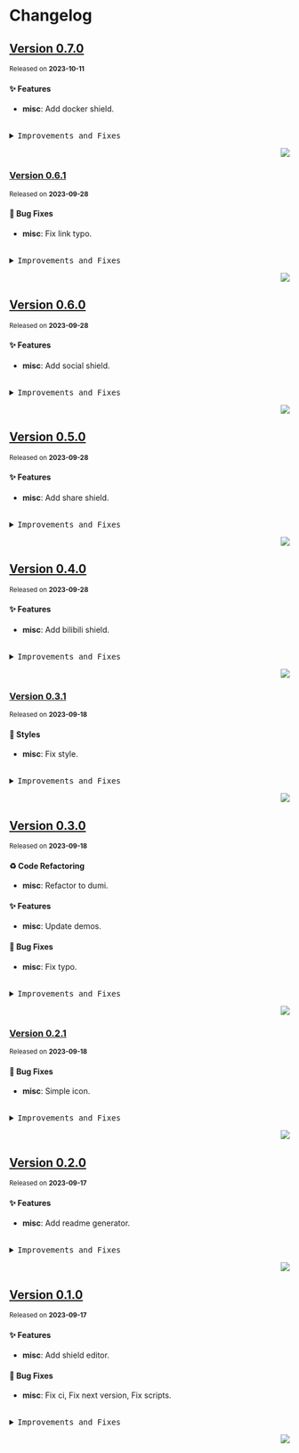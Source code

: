 <a name="readme-top"></a>

# Changelog

## [Version 0.7.0](https://github.com/lobehub/lobe-readme-wizard/compare/v0.6.1...v0.7.0)

<sup>Released on **2023-10-11**</sup>

#### ✨ Features

- **misc**: Add docker shield.

<br/>

<details>
<summary><kbd>Improvements and Fixes</kbd></summary>

#### What's improved

- **misc**: Add docker shield ([c098ab0](https://github.com/lobehub/lobe-readme-wizard/commit/c098ab0))

</details>

<div align="right">

[![](https://img.shields.io/badge/-BACK_TO_TOP-151515?style=flat-square)](#readme-top)

</div>

### [Version 0.6.1](https://github.com/lobehub/lobe-readme-wizard/compare/v0.6.0...v0.6.1)

<sup>Released on **2023-09-28**</sup>

#### 🐛 Bug Fixes

- **misc**: Fix link typo.

<br/>

<details>
<summary><kbd>Improvements and Fixes</kbd></summary>

#### What's fixed

- **misc**: Fix link typo ([355598a](https://github.com/lobehub/lobe-readme-wizard/commit/355598a))

</details>

<div align="right">

[![](https://img.shields.io/badge/-BACK_TO_TOP-151515?style=flat-square)](#readme-top)

</div>

## [Version 0.6.0](https://github.com/lobehub/lobe-readme-wizard/compare/v0.5.0...v0.6.0)

<sup>Released on **2023-09-28**</sup>

#### ✨ Features

- **misc**: Add social shield.

<br/>

<details>
<summary><kbd>Improvements and Fixes</kbd></summary>

#### What's improved

- **misc**: Add social shield ([a359e24](https://github.com/lobehub/lobe-readme-wizard/commit/a359e24))

</details>

<div align="right">

[![](https://img.shields.io/badge/-BACK_TO_TOP-151515?style=flat-square)](#readme-top)

</div>

## [Version 0.5.0](https://github.com/lobehub/lobe-readme-wizard/compare/v0.4.0...v0.5.0)

<sup>Released on **2023-09-28**</sup>

#### ✨ Features

- **misc**: Add share shield.

<br/>

<details>
<summary><kbd>Improvements and Fixes</kbd></summary>

#### What's improved

- **misc**: Add share shield ([2deb3ad](https://github.com/lobehub/lobe-readme-wizard/commit/2deb3ad))

</details>

<div align="right">

[![](https://img.shields.io/badge/-BACK_TO_TOP-151515?style=flat-square)](#readme-top)

</div>

## [Version 0.4.0](https://github.com/lobehub/lobe-readme-wizard/compare/v0.3.1...v0.4.0)

<sup>Released on **2023-09-28**</sup>

#### ✨ Features

- **misc**: Add bilibili shield.

<br/>

<details>
<summary><kbd>Improvements and Fixes</kbd></summary>

#### What's improved

- **misc**: Add bilibili shield ([ab1b9da](https://github.com/lobehub/lobe-readme-wizard/commit/ab1b9da))

</details>

<div align="right">

[![](https://img.shields.io/badge/-BACK_TO_TOP-151515?style=flat-square)](#readme-top)

</div>

### [Version 0.3.1](https://github.com/lobehub/lobe-readme-wizard/compare/v0.3.0...v0.3.1)

<sup>Released on **2023-09-18**</sup>

#### 💄 Styles

- **misc**: Fix style.

<br/>

<details>
<summary><kbd>Improvements and Fixes</kbd></summary>

#### Styles

- **misc**: Fix style ([949c7f1](https://github.com/lobehub/lobe-readme-wizard/commit/949c7f1))

</details>

<div align="right">

[![](https://img.shields.io/badge/-BACK_TO_TOP-151515?style=flat-square)](#readme-top)

</div>

## [Version 0.3.0](https://github.com/lobehub/lobe-readme-wizard/compare/v0.2.1...v0.3.0)

<sup>Released on **2023-09-18**</sup>

#### ♻ Code Refactoring

- **misc**: Refactor to dumi.

#### ✨ Features

- **misc**: Update demos.

#### 🐛 Bug Fixes

- **misc**: Fix typo.

<br/>

<details>
<summary><kbd>Improvements and Fixes</kbd></summary>

#### Code refactoring

- **misc**: Refactor to dumi ([ee3cd5f](https://github.com/lobehub/lobe-readme-wizard/commit/ee3cd5f))

#### What's improved

- **misc**: Update demos ([1515782](https://github.com/lobehub/lobe-readme-wizard/commit/1515782))

#### What's fixed

- **misc**: Fix typo ([d0e4c08](https://github.com/lobehub/lobe-readme-wizard/commit/d0e4c08))

</details>

<div align="right">

[![](https://img.shields.io/badge/-BACK_TO_TOP-151515?style=flat-square)](#readme-top)

</div>

### [Version 0.2.1](https://github.com/lobehub/lobe-readme-generator/compare/v0.2.0...v0.2.1)

<sup>Released on **2023-09-18**</sup>

#### 🐛 Bug Fixes

- **misc**: Simple icon.

<br/>

<details>
<summary><kbd>Improvements and Fixes</kbd></summary>

#### What's fixed

- **misc**: Simple icon ([0bb612c](https://github.com/lobehub/lobe-readme-generator/commit/0bb612c))

</details>

<div align="right">

[![](https://img.shields.io/badge/-BACK_TO_TOP-151515?style=flat-square)](#readme-top)

</div>

## [Version 0.2.0](https://github.com/lobehub/lobe-readme-generator/compare/v0.1.0...v0.2.0)

<sup>Released on **2023-09-17**</sup>

#### ✨ Features

- **misc**: Add readme generator.

<br/>

<details>
<summary><kbd>Improvements and Fixes</kbd></summary>

#### What's improved

- **misc**: Add readme generator ([aad748d](https://github.com/lobehub/lobe-readme-generator/commit/aad748d))

</details>

<div align="right">

[![](https://img.shields.io/badge/-BACK_TO_TOP-151515?style=flat-square)](#readme-top)

</div>

## [Version 0.1.0](https://github.com/lobehub/lobe-readme-generator/compare/v0.0.1...v0.1.0)

<sup>Released on **2023-09-17**</sup>

#### ✨ Features

- **misc**: Add shield editor.

#### 🐛 Bug Fixes

- **misc**: Fix ci, Fix next version, Fix scripts.

<br/>

<details>
<summary><kbd>Improvements and Fixes</kbd></summary>

#### What's improved

- **misc**: Add shield editor ([0102c80](https://github.com/lobehub/lobe-readme-generator/commit/0102c80))

#### What's fixed

- **misc**: Fix ci ([1b3d3eb](https://github.com/lobehub/lobe-readme-generator/commit/1b3d3eb))
- **misc**: Fix next version ([b8e3e7f](https://github.com/lobehub/lobe-readme-generator/commit/b8e3e7f))
- **misc**: Fix scripts ([dea5c8c](https://github.com/lobehub/lobe-readme-generator/commit/dea5c8c))

</details>

<div align="right">

[![](https://img.shields.io/badge/-BACK_TO_TOP-151515?style=flat-square)](#readme-top)

</div>

